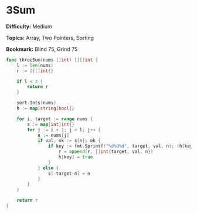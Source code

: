 # 3Sum

**Difficulty:** Medium

**Topics:** Array, Two Pointers, Sorting

**Bookmark:** Blind 75, Grind 75

```go
func threeSum(nums []int) [][]int {
    l := len(nums)
    r := [][]int{}

    if l < 3 {
        return r
    }

    sort.Ints(nums)
    h := map[string]bool{}

    for i, target := range nums {
        s := map[int]int{}
        for j := i + 1; j < l; j++ {
            n := nums[j]
            if val, ok := s[n]; ok {
                if key := fmt.Sprintf("%d%d%d", target, val, n); !h[key] {
                    r = append(r, []int{target, val, n})
                    h[key] = true
                }
            } else {
                s[-target-n] = n
            }
        }
    }

    return r
}
```
